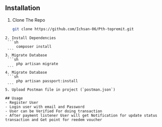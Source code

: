 
## Installation
 1. Clone The Repo
    ```sh
    git clone https://github.com/Ichsan-06/Pth-topremit.git
   ```
 2. Install Dependencies
    ```sh
        composer install
    ```
 3. Migrate Database
    ```sh
        php artisan migrate
    ```
 4. Migrate Database
    ```sh
        php artisan passport:install
    ```
 5. Upload Postman file in project (`postman.json`)

## Usage
 - Register User 
 - Login user with email and Password
 - User can be Verified For doing transaction 
 - After payment listener User will get Notification for update status transaction and Get point for reedem voucher



   
